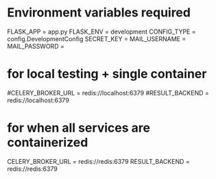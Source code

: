 # Environment variables required

FLASK_APP = app.py
FLASK_ENV = development
CONFIG_TYPE = config.DevelopmentConfig
SECRET_KEY = 
MAIL_USERNAME = 
MAIL_PASSWORD = 

# for local testing + single container
#CELERY_BROKER_URL = redis://localhost:6379
#RESULT_BACKEND = redis://localhost:6379

# for when all services are containerized 
CELERY_BROKER_URL = redis://redis:6379
RESULT_BACKEND = redis://redis:6379